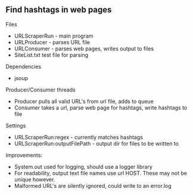 Find hashtags in web pages
-
Files
- URLScraperRun - main program
- URLProducer - parses URL file
- URLConsumer - parses web pages, writes output to files
- SiteList.txt test file for parsing

Dependencies
- jsoup

Producer/Consumer threads
- Producer pulls all valid URL's from url file, adds to queue
- Consumer takes a url, parse web page for hashtags, write hashtags to file

Settings
- URLScraperRun:regex - currently matches hashtags
- URLScraperRun:outputFilePath - output dir for files to be written to

Improvements:
- System.out used for logging, should use a logger library
- For readability, output text file names use url HOST. These may not be unique however.
- Malformed URL's are silently ignored, could write to an error.log
